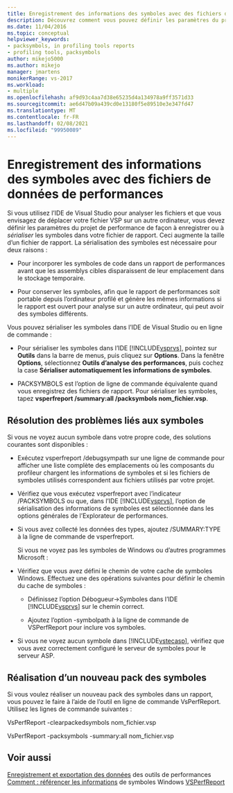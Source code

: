 ```yaml
---
title: Enregistrement des informations des symboles avec des fichiers de données de performances | Microsoft Docs
description: Découvrez comment vous pouvez définir les paramètres du projet de performances pour enregistrer ou sérialiser les symboles dans votre fichier de rapport.
ms.date: 11/04/2016
ms.topic: conceptual
helpviewer_keywords:
- packsymbols, in profiling tools reports
- profiling tools, packsymbols
author: mikejo5000
ms.author: mikejo
manager: jmartens
monikerRange: vs-2017
ms.workload:
- multiple
ms.openlocfilehash: af9d93c4aa7d38e65235d4a134978a9ff3571d33
ms.sourcegitcommit: ae6d47b09a439cd0e13180f5e89510e3e347fd47
ms.translationtype: MT
ms.contentlocale: fr-FR
ms.lasthandoff: 02/08/2021
ms.locfileid: "99950089"
---
```

# <a name="saving-symbol-information-with-performance-data-files"></a>Enregistrement des informations des symboles avec des fichiers de données de performances

Si vous utilisez l’IDE de Visual Studio pour analyser les fichiers et que vous envisagez de déplacer votre fichier VSP sur un autre ordinateur, vous devez définir les paramètres du projet de performance de façon à enregistrer ou à *sérialiser* les symboles dans votre fichier de rapport. Ceci augmente la taille d’un fichier de rapport. La sérialisation des symboles est nécessaire pour deux raisons :

- Pour incorporer les symboles de code dans un rapport de performances avant que les assemblys cibles disparaissent de leur emplacement dans le stockage temporaire.

- Pour conserver les symboles, afin que le rapport de performances soit portable depuis l’ordinateur profilé et génère les mêmes informations si le rapport est ouvert pour analyse sur un autre ordinateur, qui peut avoir des symboles différents.

Vous pouvez sérialiser les symboles dans l’IDE de Visual Studio ou en ligne de commande :

- Pour sérialiser les symboles dans l’IDE [!INCLUDE[vsprvs](../code-quality/includes/vsprvs_md.md)], pointez sur **Outils** dans la barre de menus, puis cliquez sur **Options**. Dans la fenêtre **Options**, sélectionnez **Outils d’analyse des performances**, puis cochez la case **Sérialiser automatiquement les informations de symboles**.

- PACKSYMBOLS est l’option de ligne de commande équivalente quand vous enregistrez des fichiers de rapport. Pour sérialiser les symboles, tapez **vsperfreport /summary:all /packsymbols nom_fichier.vsp**.

## <a name="troubleshooting-symbol-problems"></a>Résolution des problèmes liés aux symboles

Si vous ne voyez aucun symbole dans votre propre code, des solutions courantes sont disponibles :

- Exécutez vsperfreport /debugsympath sur une ligne de commande pour afficher une liste complète des emplacements où les composants du profileur chargent les informations de symboles et si les fichiers de symboles utilisés correspondent aux fichiers utilisés par votre projet.

- Vérifiez que vous exécutez vsperfreport avec l’indicateur /PACKSYMBOLS ou que, dans l’IDE [!INCLUDE[vsprvs](../code-quality/includes/vsprvs_md.md)], l’option de sérialisation des informations de symboles est sélectionnée dans les options générales de l’Explorateur de performances.

- Si vous avez collecté les données des types, ajoutez /SUMMARY:TYPE à la ligne de commande de vsperfreport.

  Si vous ne voyez pas les symboles de Windows ou d’autres programmes Microsoft :

- Vérifiez que vous avez défini le chemin de votre cache de symboles Windows. Effectuez une des opérations suivantes pour définir le chemin du cache de symboles :

  - Définissez l’option Débogueur->Symboles dans l’IDE [!INCLUDE[vsprvs](../code-quality/includes/vsprvs_md.md)] sur le chemin correct.

  - Ajoutez l’option -symbolpath à la ligne de commande de VSPerfReport pour inclure vos symboles.

- Si vous ne voyez aucun symbole dans [!INCLUDE[vstecasp](../code-quality/includes/vstecasp_md.md)], vérifiez que vous avez correctement configuré le serveur de symboles pour le serveur ASP.

## <a name="repacking-symbols"></a>Réalisation d’un nouveau pack des symboles

Si vous voulez réaliser un nouveau pack des symboles dans un rapport, vous pouvez le faire à l’aide de l’outil en ligne de commande VsPerfReport. Utilisez les lignes de commande suivantes :

VsPerfReport -clearpackedsymbols nom_fichier.vsp

VsPerfReport -packsymbols -summary:all nom_fichier.vsp

## <a name="see-also"></a>Voir aussi

[Enregistrement et exportation des données](../profiling/saving-and-exporting-performance-tools-data.md) 
 des outils de performances [Comment : référencer les informations](../profiling/how-to-reference-windows-symbol-information.md) 
 de symboles Windows [VSPerfReport](../profiling/vsperfreport.md)
